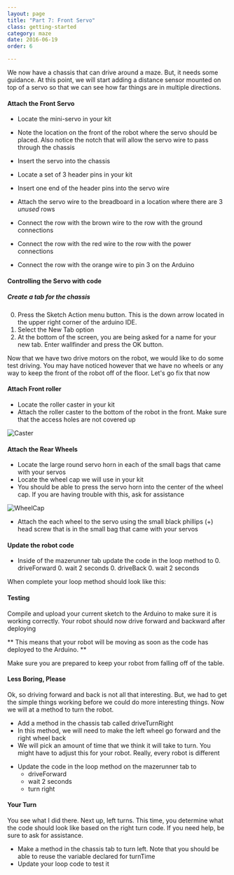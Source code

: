 ```yaml
---
layout: page
title: "Part 7: Front Servo"
class: getting-started
category: maze
date: 2016-06-19
order: 6

---
```


We now have a chassis that can drive around a maze. But, it needs some guidance. At this point, we will start adding a distance sensor mounted on top of a servo so that we can see how far things are in multiple directions.

#### Attach the Front Servo

* Locate the mini-servo in your kit
* Note the location on the front of the robot where the servo should be placed. Also notice the notch that will allow the servo wire to pass through the chassis
* Insert the servo into the chassis

* Locate a set of 3 header pins in your kit
* Insert one end of the header pins into the servo wire
* Attach the servo wire to the breadboard in a location where there are 3 *unused* rows

* Connect the row with the brown wire to the row with the ground connections
* Connect the row with the red wire to the row with the power connections
* Connect the row with the orange wire to pin 3 on the Arduino

#### Controlling the Servo with code


##### Create a tab for the chassis

0. Press the Sketch Action menu button. This is the down arrow located
in the upper right corner of the arduino IDE.
0. Select the New Tab option
0. At the bottom of the screen, you are being asked for a name for your
new tab. Enter wallfinder and press the OK button.




Now that we have two drive motors on the robot, we would like to do some test driving. You may have noticed however that we have no wheels or any way to keep the front of the robot off of the floor. Let's go fix that now

#### Attach Front roller

* Locate the roller caster in your kit
* Attach the roller caster to the bottom of the robot in the front. Make sure that the access holes are not covered up

![Caster]({{site.baseurl}}/assets/mazerunner/caster_attach.jpg)

#### Attach the Rear Wheels

* Locate the large round servo horn in each of the small bags that came with your servos
* Locate the wheel cap we will use in your kit
* You should be able to press the servo horn into the center of the wheel cap. If you are having trouble with this, ask for assistance

![WheelCap]({{site.baseurl}}/assets/mazerunner/wheelcap.jpg)

* Attach the each wheel to the servo using the small black phillips (+) head screw that is in the small bag that came with your servos

#### Update the robot code

* Inside of the mazerunner tab update the code in the loop method to
    0. driveForward
    0. wait 2 seconds
    0. driveBack
    0. wait 2 seconds

When complete your loop method should look like this:

<script src="https://gist.github.com/dennisburton/957e0398c008c71855ed94a80167c292.js"></script>


#### Testing

Compile and upload your current sketch to the Arduino to make sure it is working correctly. Your robot should now drive forward and backward after deploying

** This means that your robot will be moving as soon as the code has deployed to the Arduino. **

Make sure you are prepared to keep your robot from falling off of the table.


#### Less Boring, Please

Ok, so driving forward and back is not all that interesting. But, we had to get the simple things working before we could do more interesting things. Now we will at a method to turn the robot.

* Add a method in the chassis tab called driveTurnRight
* In this method, we will need to make the left wheel go forward and the right wheel back
* We will pick an amount of time that we think it will take to turn. You might have to adjust this for your robot. Really, every robot is different


<script src="https://gist.github.com/dennisburton/a8117494673a13bc8767b286a0d6107d.js"></script>

* Update the code in the loop method on the mazerunner tab to
    * driveForward
    * wait 2 seconds
    * turn right

<script src="https://gist.github.com/dennisburton/e3ddfe3732a3b5496631b81b50841d0e.js"></script>


#### Your Turn

You see what I did there. Next up, left turns. This time, you determine what the code should look like based on the right turn code. If you need help, be sure to ask for assistance.

* Make a method in the chassis tab to turn left. Note that you should be able to reuse the variable declared for turnTime
* Update your loop code to test it